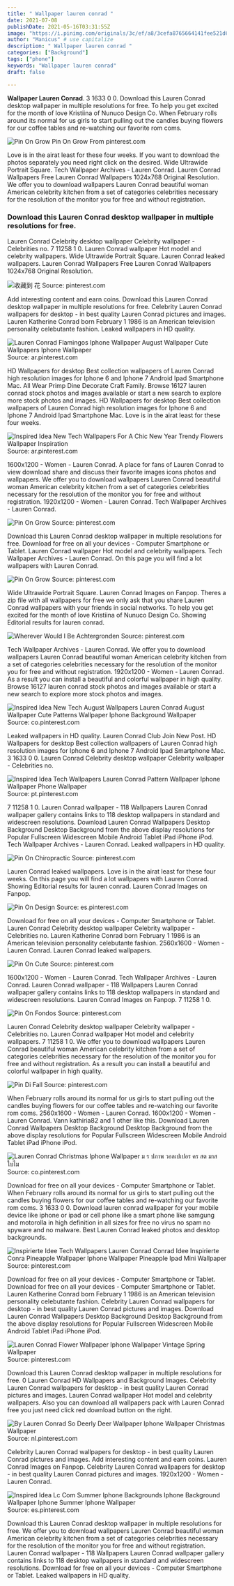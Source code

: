 ```yaml
---
title: " Wallpaper lauren conrad "
date: 2021-07-08
publishDate: 2021-05-16T03:31:55Z
image: "https://i.pinimg.com/originals/3c/ef/a8/3cefa8765664141fee521d61c3b2881e.jpg"
author: "Manicus" # use capitalize
description: " Wallpaper lauren conrad "
categories: ["Background"]
tags: ["phone"]
keywords: "Wallpaper lauren conrad"
draft: false

---
```



**Wallpaper Lauren Conrad**. 3 1633 0 0. Download this Lauren Conrad desktop wallpaper in multiple resolutions for free. To help you get excited for the month of love Kristiina of Nunuco Design Co. When February rolls around its normal for us girls to start pulling out the candles buying flowers for our coffee tables and re-watching our favorite rom coms.

![Pin On Grow](https://i.pinimg.com/originals/1e/44/a4/1e44a438f33827ad3501dde0cf2ebb78.jpg "Pin On Grow")
Pin On Grow From pinterest.com


Love is in the airat least for these four weeks. If you want to download the photos separately you need right click on the desired. Wide Ultrawide Portrait Square. Tech Wallpaper Archives - Lauren Conrad. Lauren Conrad Wallpapers Free Lauren Conrad Wallpapers 1024x768 Original Resolution. We offer you to download wallpapers Lauren Conrad beautiful woman American celebrity kitchen from a set of categories celebrities necessary for the resolution of the monitor you for free and without registration.

### Download this Lauren Conrad desktop wallpaper in multiple resolutions for free.

Lauren Conrad Celebrity desktop wallpaper Celebrity wallpaper - Celebrities no. 7 11258 1 0. Lauren Conrad wallpaper Hot model and celebrity wallpapers. Wide Ultrawide Portrait Square. Lauren Conrad leaked wallpapers. Lauren Conrad Wallpapers Free Lauren Conrad Wallpapers 1024x768 Original Resolution.


![收藏到 花](https://i.pinimg.com/originals/de/7e/06/de7e06fbfe58b24c1022cf43ee97495a.jpg "收藏到 花")
Source: pinterest.com

Add interesting content and earn coins. Download this Lauren Conrad desktop wallpaper in multiple resolutions for free. Celebrity Lauren Conrad wallpapers for desktop - in best quality Lauren Conrad pictures and images. Lauren Katherine Conrad born February 1 1986 is an American television personality celebutante fashion. Leaked wallpapers in HD quality.

![Lauren Conrad Flamingos Iphone Wallpaper August Wallpaper Cute Wallpapers Iphone Wallpaper](https://i.pinimg.com/originals/8d/78/68/8d786877c4d44156694fc4ee0d460095.jpg "Lauren Conrad Flamingos Iphone Wallpaper August Wallpaper Cute Wallpapers Iphone Wallpaper")
Source: ar.pinterest.com

HD Wallpapers for desktop Best collection wallpapers of Lauren Conrad high resolution images for Iphone 6 and Iphone 7 Android Ipad Smartphone Mac. All Wear Primp Dine Decorate Craft Family. Browse 16127 lauren conrad stock photos and images available or start a new search to explore more stock photos and images. HD Wallpapers for desktop Best collection wallpapers of Lauren Conrad high resolution images for Iphone 6 and Iphone 7 Android Ipad Smartphone Mac. Love is in the airat least for these four weeks.

![Inspired Idea New Tech Wallpapers For A Chic New Year Trendy Flowers Wallpaper Inspiration](https://i.pinimg.com/originals/6c/03/dc/6c03dc7f613719634ce1d38c864f0bc8.jpg "Inspired Idea New Tech Wallpapers For A Chic New Year Trendy Flowers Wallpaper Inspiration")
Source: ar.pinterest.com

1600x1200 - Women - Lauren Conrad. A place for fans of Lauren Conrad to view download share and discuss their favorite images icons photos and wallpapers. We offer you to download wallpapers Lauren Conrad beautiful woman American celebrity kitchen from a set of categories celebrities necessary for the resolution of the monitor you for free and without registration. 1920x1200 - Women - Lauren Conrad. Tech Wallpaper Archives - Lauren Conrad.

![Pin On Grow](https://i.pinimg.com/originals/4c/1e/f4/4c1ef48026b981658c613531bfad6049.jpg "Pin On Grow")
Source: pinterest.com

Download this Lauren Conrad desktop wallpaper in multiple resolutions for free. Download for free on all your devices - Computer Smartphone or Tablet. Lauren Conrad wallpaper Hot model and celebrity wallpapers. Tech Wallpaper Archives - Lauren Conrad. On this page you will find a lot wallpapers with Lauren Conrad.

![Pin On Grow](https://i.pinimg.com/originals/1e/44/a4/1e44a438f33827ad3501dde0cf2ebb78.jpg "Pin On Grow")
Source: pinterest.com

Wide Ultrawide Portrait Square. Lauren Conrad Images on Fanpop. Theres a zip file with all wallpapers for free we only ask that you share Lauren Conrad wallpapers with your friends in social networks. To help you get excited for the month of love Kristiina of Nunuco Design Co. Showing Editorial results for lauren conrad.

![Wherever Would I Be Achtergronden](https://i.pinimg.com/originals/f9/8c/50/f98c509805142f81ba908f35fd591e6e.jpg "Wherever Would I Be Achtergronden")
Source: pinterest.com

Tech Wallpaper Archives - Lauren Conrad. We offer you to download wallpapers Lauren Conrad beautiful woman American celebrity kitchen from a set of categories celebrities necessary for the resolution of the monitor you for free and without registration. 1920x1200 - Women - Lauren Conrad. As a result you can install a beautiful and colorful wallpaper in high quality. Browse 16127 lauren conrad stock photos and images available or start a new search to explore more stock photos and images.

![Inspired Idea New Tech August Wallpapers Lauren Conrad August Wallpaper Cute Patterns Wallpaper Iphone Background Wallpaper](https://i.pinimg.com/originals/f3/71/26/f371269f5fe44e2e9f80d0821442a49d.jpg "Inspired Idea New Tech August Wallpapers Lauren Conrad August Wallpaper Cute Patterns Wallpaper Iphone Background Wallpaper")
Source: co.pinterest.com

Leaked wallpapers in HD quality. Lauren Conrad Club Join New Post. HD Wallpapers for desktop Best collection wallpapers of Lauren Conrad high resolution images for Iphone 6 and Iphone 7 Android Ipad Smartphone Mac. 3 1633 0 0. Lauren Conrad Celebrity desktop wallpaper Celebrity wallpaper - Celebrities no.

![Inspired Idea Tech Wallpapers Lauren Conrad Pattern Wallpaper Iphone Wallpaper Phone Wallpaper](https://i.pinimg.com/originals/9b/92/c3/9b92c34b84e7c371c2986203136f5b6a.jpg "Inspired Idea Tech Wallpapers Lauren Conrad Pattern Wallpaper Iphone Wallpaper Phone Wallpaper")
Source: pt.pinterest.com

7 11258 1 0. Lauren Conrad wallpaper - 118 Wallpapers Lauren Conrad wallpaper gallery contains links to 118 desktop wallpapers in standard and widescreen resolutions. Download Lauren Conrad Wallpapers Desktop Background Desktop Background from the above display resolutions for Popular Fullscreen Widescreen Mobile Android Tablet iPad iPhone iPod. Tech Wallpaper Archives - Lauren Conrad. Leaked wallpapers in HD quality.

![Pin On Chiropractic](https://i.pinimg.com/originals/d7/37/ae/d737aee673787eb7a730bf14fdb11bd3.png "Pin On Chiropractic")
Source: pinterest.com

Lauren Conrad leaked wallpapers. Love is in the airat least for these four weeks. On this page you will find a lot wallpapers with Lauren Conrad. Showing Editorial results for lauren conrad. Lauren Conrad Images on Fanpop.

![Pin On Design](https://i.pinimg.com/originals/4d/28/0b/4d280bffc14839fffc3e92ced12449f2.jpg "Pin On Design")
Source: es.pinterest.com

Download for free on all your devices - Computer Smartphone or Tablet. Lauren Conrad Celebrity desktop wallpaper Celebrity wallpaper - Celebrities no. Lauren Katherine Conrad born February 1 1986 is an American television personality celebutante fashion. 2560x1600 - Women - Lauren Conrad. Lauren Conrad leaked wallpapers.

![Pin On Cute](https://i.pinimg.com/originals/5f/4e/34/5f4e34cdf002556c5949d7ba7fd1ae44.jpg "Pin On Cute")
Source: pinterest.com

1600x1200 - Women - Lauren Conrad. Tech Wallpaper Archives - Lauren Conrad. Lauren Conrad wallpaper - 118 Wallpapers Lauren Conrad wallpaper gallery contains links to 118 desktop wallpapers in standard and widescreen resolutions. Lauren Conrad Images on Fanpop. 7 11258 1 0.

![Pin On Fondos](https://i.pinimg.com/736x/f1/87/15/f187158eec33f2c831760609c2d9cd27--mint-wallpaper-iphone-green-wallpaper.jpg "Pin On Fondos")
Source: pinterest.com

Lauren Conrad Celebrity desktop wallpaper Celebrity wallpaper - Celebrities no. Lauren Conrad wallpaper Hot model and celebrity wallpapers. 7 11258 1 0. We offer you to download wallpapers Lauren Conrad beautiful woman American celebrity kitchen from a set of categories celebrities necessary for the resolution of the monitor you for free and without registration. As a result you can install a beautiful and colorful wallpaper in high quality.

![Pin Di Fall](https://i.pinimg.com/originals/30/bf/4f/30bf4fd1348b779828cd5e72ef784fee.jpg "Pin Di Fall")
Source: pinterest.com

When February rolls around its normal for us girls to start pulling out the candles buying flowers for our coffee tables and re-watching our favorite rom coms. 2560x1600 - Women - Lauren Conrad. 1600x1200 - Women - Lauren Conrad. Vann kathiria82 and 1 other like this. Download Lauren Conrad Wallpapers Desktop Background Desktop Background from the above display resolutions for Popular Fullscreen Widescreen Mobile Android Tablet iPad iPhone iPod.

![Lauren Conrad Christmas Iphone Wallpaper ม ร ปภาพ วอลเปเปอร คร สต มาส ใบไม](https://i.pinimg.com/originals/b1/38/79/b13879f22845f6a344dda42416d554d7.jpg "Lauren Conrad Christmas Iphone Wallpaper ม ร ปภาพ วอลเปเปอร คร สต มาส ใบไม")
Source: co.pinterest.com

Download for free on all your devices - Computer Smartphone or Tablet. When February rolls around its normal for us girls to start pulling out the candles buying flowers for our coffee tables and re-watching our favorite rom coms. 3 1633 0 0. Download lauren conrad wallpaper for your mobile device like iphone or ipad or cell phone like a smart phone like samgung and motorolla in high definition in all sizes for free no virus no spam no spyware and no malware. Best Lauren Conrad leaked photos and desktop backgrounds.

![Inspirierte Idee Tech Wallpapers Lauren Conrad Conrad Idee Inspirierte Conra Pineapple Wallpaper Iphone Wallpaper Pineapple Ipad Mini Wallpaper](https://i.pinimg.com/originals/19/05/94/190594f8b6bcd0fe4a468f72be6b5d1c.jpg "Inspirierte Idee Tech Wallpapers Lauren Conrad Conrad Idee Inspirierte Conra Pineapple Wallpaper Iphone Wallpaper Pineapple Ipad Mini Wallpaper")
Source: pinterest.com

Download for free on all your devices - Computer Smartphone or Tablet. Download for free on all your devices - Computer Smartphone or Tablet. Lauren Katherine Conrad born February 1 1986 is an American television personality celebutante fashion. Celebrity Lauren Conrad wallpapers for desktop - in best quality Lauren Conrad pictures and images. Download Lauren Conrad Wallpapers Desktop Background Desktop Background from the above display resolutions for Popular Fullscreen Widescreen Mobile Android Tablet iPad iPhone iPod.

![Lauren Conrad Flower Wallpaper Iphone Wallpaper Vintage Spring Wallpaper](https://i.pinimg.com/originals/fc/07/8b/fc078b188590ec47e98b8e41e8f6d227.jpg "Lauren Conrad Flower Wallpaper Iphone Wallpaper Vintage Spring Wallpaper")
Source: pinterest.com

Download this Lauren Conrad desktop wallpaper in multiple resolutions for free. 0 Lauren Conrad HD Wallpapers and Background Images. Celebrity Lauren Conrad wallpapers for desktop - in best quality Lauren Conrad pictures and images. Lauren Conrad wallpaper Hot model and celebrity wallpapers. Also you can download all wallpapers pack with Lauren Conrad free you just need click red download button on the right.

![By Lauren Conrad So Deerly Deer Wallpaper Iphone Wallpaper Christmas Wallpaper](https://i.pinimg.com/originals/07/59/62/0759624d17e7268716f9405541914768.jpg "By Lauren Conrad So Deerly Deer Wallpaper Iphone Wallpaper Christmas Wallpaper")
Source: nl.pinterest.com

Celebrity Lauren Conrad wallpapers for desktop - in best quality Lauren Conrad pictures and images. Add interesting content and earn coins. Lauren Conrad Images on Fanpop. Celebrity Lauren Conrad wallpapers for desktop - in best quality Lauren Conrad pictures and images. 1920x1200 - Women - Lauren Conrad.

![Inspired Idea Lc Com Summer Iphone Backgrounds Iphone Background Wallpaper Iphone Summer Iphone Wallpaper](https://i.pinimg.com/originals/3c/ef/a8/3cefa8765664141fee521d61c3b2881e.jpg "Inspired Idea Lc Com Summer Iphone Backgrounds Iphone Background Wallpaper Iphone Summer Iphone Wallpaper")
Source: es.pinterest.com

Download this Lauren Conrad desktop wallpaper in multiple resolutions for free. We offer you to download wallpapers Lauren Conrad beautiful woman American celebrity kitchen from a set of categories celebrities necessary for the resolution of the monitor you for free and without registration. Lauren Conrad wallpaper - 118 Wallpapers Lauren Conrad wallpaper gallery contains links to 118 desktop wallpapers in standard and widescreen resolutions. Download for free on all your devices - Computer Smartphone or Tablet. Leaked wallpapers in HD quality.

